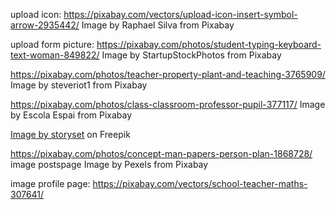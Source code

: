 

upload icon: https://pixabay.com/vectors/upload-icon-insert-symbol-arrow-2935442/ Image by Raphael Silva from Pixabay 

upload form picture: https://pixabay.com/photos/student-typing-keyboard-text-woman-849822/
Image by StartupStockPhotos from Pixabay 

https://pixabay.com/photos/teacher-property-plant-and-teaching-3765909/
Image by steveriot1 from Pixabay 

https://pixabay.com/photos/class-classroom-professor-pupil-377117/
Image by Escola Espai from Pixabay 


<a href="https://www.freepik.com/free-vector/oops-404-error-with-broken-robot-concept-illustration_7967793.htm#query=404%20not%20found&position=18&from_view=search&track=sph">Image by storyset</a> on Freepik


https://pixabay.com/photos/concept-man-papers-person-plan-1868728/ image postspage Image by Pexels from Pixabay 

image profile page: https://pixabay.com/vectors/school-teacher-maths-307641/
